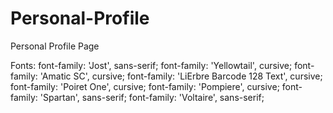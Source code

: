 # Personal-Profile
Personal Profile Page

Fonts:
  font-family: 'Jost', sans-serif;
  font-family: 'Yellowtail', cursive;
  font-family: 'Amatic SC', cursive;
  font-family: 'LiErbre Barcode 128 Text', cursive;
  font-family: 'Poiret One', cursive;
  font-family: 'Pompiere', cursive;
  font-family: 'Spartan', sans-serif;
  font-family: 'Voltaire', sans-serif;
